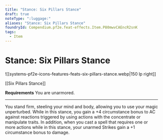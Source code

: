 ```yaml
---
title: "Stance: Six Pillars Stance"
draft: true
noteType: ":luggage:"
aliases: "Stance: Six Pillars Stance"
foundryId: Compendium.pf2e.feat-effects.Item.P80mwvCAEncR2snK
tags:
  - Item
---
```


# Stance: Six Pillars Stance
![[systems-pf2e-icons-features-feats-six-pillars-stance.webp|150 lp right]]

[[Six Pillars Stance]]

**Requirements** You are unarmored.

* * *

You stand firm, steeling your mind and body, allowing you to use your magic unperturbed. While in this stance, you gain a +4 circumstance bonus to AC against reactions triggered by using actions with the concentrate or manipulate traits. In addition, when you cast a spell that requires one or more actions while in this stance, your unarmed Strikes gain a +1 circumstance bonus to damage.
